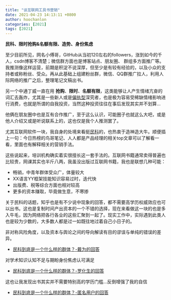 ```yaml
---
title: "谈互联网工具书营销"
date: 2021-04-23 14:13:11 +0800
author: hoochanlon
categories: [2021]
tags: [2021]
---
```


**民科、限时抢购&名额有限、造势、身份焦虑** 

至少目前所见，网名小傅哥，GitHub从当初120左右的followers，涨到如今的千人，csdn博客不清楚；微信群方面也是博客站点、朋友圈、 群组多方面推广等。我推测像这样运营，前期是积淀不说深厚，但至少是有较有经验的，以及小众的支持者或称粉丝、受众。再从此基础上组建粉丝群，微信、QQ群推广拉人，利用人际网络的推广之后，整理笔记文稿出书。

<!-- more -->

另一个中通丁威一直在用 **抢购**、**限时**、**名额有限**，这类能够让人产生情绪亢奋的词汇去轰炸，尤其是一些新人或是[偏执型](https://www.zhihu.com/question/54418491/answer/251014059)深究者，也是极为容易受稀缺情绪影响进行消费，也就是所谓的自我投资，当然这种投资往往在事后发现其实并不划算...

他俩在朋友圈中也是互有合作推广，至于这么认识，可能圈子也就这么大吧，或是他人介绍又或是听说联系上的，这也仅是我个人推测罢了。

尤其互联网软件一块，我自身的处境来看挺[民科](https://baike.baidu.com/item/%E6%B0%91%E7%A7%91/11050267?fr=aladdin)的，也热衷于造神造大牛。顺便插上一句：今日热榜的鸟哥笔记、人人都是产品经理的相关top文章可以了解看一看，里面也有解释相关的营销手法。

这些说起来，培训机构确实着实很擅长这一套手法的。互联网书籍通常卖得普遍也比较贵，网课其实也半斤八两，我虽没出版过互联网书籍，我也是联想几种可能：

* 畅销，中青年群体受众广，体量较大
* XX语言YY框架技能知识容易过时，迭代快
* 出版费、税等综合方面也相对较高
* 更多的资本赚取，毕竟做生意，不寒掺

关于民科的话题，知乎也是有不少说中现象的回答，都不需要高学历权威效应也可以出书。这也是复制时间产出资本的一个不错的选择，现在来看做这一块的也是多入牛毛，因为网络把各行各业的这些汇聚到一起了。现实工作中，实际遇到此类人也是较为少数的，大多数人都是过一如既往地过着自己小日子的。

非对称风险角度，以及资本与舆论之间的导向解读有目的谬误与单纯的错误的差异。

* [民科到底是一个什么样的群体？-戴为的回答](https://www.zhihu.com/question/54418491/answer/167501402)

对学术知识认知不足与期盼身份焦虑认可满足

* [民科到底是一个什么样的群体？-罗化生的回答](https://www.zhihu.com/question/54418491/answer/139542416)

这也让我发现出书其实并不需要特别高的学历门槛...反倒增强了我的自信

* [民科到底是一个什么样的群体？-匿名用户的回答](https://www.zhihu.com/question/54418491/answer/251187893)
